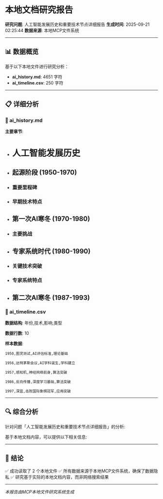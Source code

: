 # 本地文档研究报告

**研究问题**: 人工智能发展历史和重要技术节点详细报告
**生成时间**: 2025-09-21 02:25:44
**数据来源**: 本地MCP文件系统

---

## 📊 数据概览

基于以下本地文件进行研究分析：
- **ai_history.md**: 4651 字符
- **ai_timeline.csv**: 250 字符

---

## 📋 详细分析

### 📄 ai_history.md

**主要章节**:
- # 人工智能发展历史
- ## 起源阶段 (1950-1970)
- ### 重要里程碑
- ### 早期技术特点
- ## 第一次AI寒冬 (1970-1980)
- ### 主要挑战
- ## 专家系统时代 (1980-1990)
- ### 关键技术突破
- ### 专家系统特点
- ## 第二次AI寒冬 (1987-1993)
### 📄 ai_timeline.csv

**数据结构**: 年份,技术,影响,类型
**数据行数**: 10

**样本数据**:
```
1950,图灵测试,AI评估标准,理论基础
1956,达特茅斯会议,AI学科诞生,学科建立
1957,感知机,神经网络前身,算法突破
1986,反向传播,深度学习基础,算法突破
1997,深蓝,击败国际象棋冠军,应用突破
```

---

## 🔍 综合分析

针对问题「人工智能发展历史和重要技术节点详细报告」的分析:

基于本地文档内容，可以提供以下相关信息:

---

## 📌 结论

✅ 成功读取了 2 个本地文件
✅ 所有数据来源于本地MCP文件系统，确保了数据隐私
✅ 研究基于实际的本地文档内容，而非网络搜索结果

---

*本报告由MCP本地文件研究系统生成*